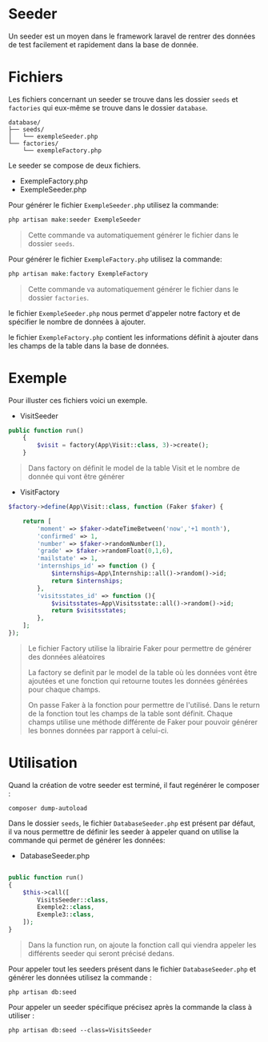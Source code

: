 # Seeder

Un seeder est un moyen dans le framework laravel de rentrer des données de test facilement et rapidement dans la base de donnée.

# Fichiers

Les fichiers concernant un seeder se trouve dans les dossier `seeds` et `factories` qui eux-même se trouve dans le dossier `database`.
```
database/
├── seeds/
│   └── exempleSeeder.php
└── factories/
    └── exempleFactory.php
```

Le seeder se compose de deux fichiers.
 - ExempleFactory.php
 - ExempleSeeder.php

Pour générer le fichier `ExempleSeeder.php` utilisez la commande:
```php
php artisan make:seeder ExempleSeeder
```
>Cette commande va automatiquement générer le fichier dans le dossier `seeds`.

Pour générer le fichier `ExempleFactory.php` utilisez la commande:
```php
php artisan make:factory ExempleFactory
```
>Cette commande va automatiquement générer le fichier dans le dossier `factories`.

le fichier `ExempleSeeder.php` nous permet d'appeler notre factory et de spécifier le nombre de données à ajouter.

le fichier `ExempleFactory.php` contient les informations définit à ajouter dans les champs de la table dans la base de données.

# Exemple

Pour illuster ces fichiers voici un exemple.

- VisitSeeder
```php
public function run()
    {
        $visit = factory(App\Visit::class, 3)->create();
    }
```
>Dans factory on définit le model de la table Visit et le nombre de donnée qui vont être générer 

- VisitFactory
```php
$factory->define(App\Visit::class, function (Faker $faker) {

    return [
        'moment' => $faker->dateTimeBetween('now','+1 month'),
        'confirmed' => 1,
        'number' => $faker->randomNumber(1),
        'grade' => $faker->randomFloat(0,1,6),
        'mailstate' => 1,
        'internships_id' => function () {
            $internships=App\Internship::all()->random()->id;
            return $internships;
        },
        'visitsstates_id' => function (){
            $visitsstates=App\Visitsstate::all()->random()->id;
            return $visitsstates;
        },
    ];
});
```
>Le fichier Factory utilise la librairie Faker pour permettre de générer des données aléatoires 
>
>La factory se definit par le model de la table où les données vont être ajoutées et une fonction qui retourne toutes les données générées pour chaque champs.
>
>On passe Faker à la fonction pour permettre de l'utilisé. Dans le return de la fonction tout les champs de la table sont définit. Chaque champs utilise une méthode différente de Faker pour pouvoir générer les bonnes données par rapport à celui-ci.

# Utilisation

Quand la création de votre seeder est terminé, il faut regénérer le composer :
```
composer dump-autoload
```
Dans le dossier `seeds`, le fichier `DatabaseSeeder.php` est présent par défaut, il va nous permettre de définir les seeder à appeler quand on utilise la commande qui permet de générer les données:

- DatabaseSeeder.php
```php

public function run()
{
    $this->call([
        VisitsSeeder::class,
        Exemple2::class,
        Exemple3::class,
    ]);
}
``` 
>Dans la function run, on ajoute la fonction call qui viendra appeler les différents seeder qui seront précisé dedans.

Pour appeler tout les seeders présent dans le fichier `DatabaseSeeder.php` et générer les données utilisez la commande :

```
php artisan db:seed
```
Pour appeler un seeder spécifique précisez après la commande la class à utiliser :
```
php artisan db:seed --class=VisitsSeeder
```



